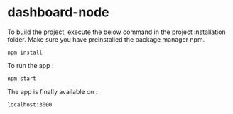 # dashboard-node

To build the project, execute the below command in  the project installation folder. Make sure you have preinstalled the package manager npm.

    npm install

To run the app : 
    
    npm start

The app is finally available on : 

    localhost:3000


